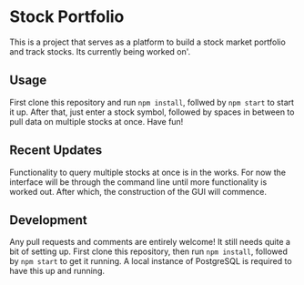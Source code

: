 # Stock Portfolio

This is a project that serves as a platform to build a stock market portfolio and track stocks. Its currently being worked on'. 

## Usage

First clone this repository and run `npm install`, follwed by `npm start` to start it up. After that, just enter a stock symbol, followed by spaces in between to pull data on multiple stocks at once. Have fun!

## Recent Updates

Functionality to query multiple stocks at once is in the works. For now the interface will be through the command line until more functionality is worked out. After which, the construction of the GUI will commence.

## Development

Any pull requests and comments are entirely welcome! It still needs quite a bit of setting up. First clone this repository, then run `npm install`, followed by `npm start` to get it running. A local instance of PostgreSQL is required to have this up and running.